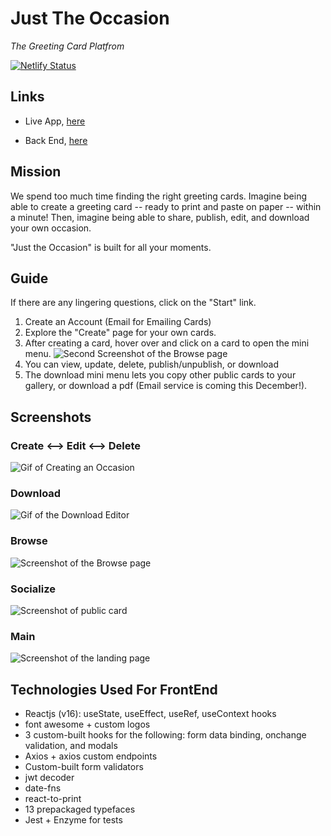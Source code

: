# Just The Occasion

_The Greeting Card Platfrom_

[![Netlify Status](https://api.netlify.com/api/v1/badges/8421aaff-8118-4366-abdd-b977f17c7076/deploy-status)](https://app.netlify.com/sites/just-the-occasion/deploys)

## Links

- Live App, [here](https://just-the-occasion.netlify.com/)

- Back End, [here](https://github.com/zempo/jto-server)

## Mission

We spend too much time finding the right greeting cards.
Imagine being able to create a greeting card -- ready to print and paste on paper -- within a minute!
Then, imagine being able to share, publish, edit, and download your own occasion.

"Just the Occasion" is built for all your moments.

## Guide

If there are any lingering questions, click on the "Start" link.

1. Create an Account (Email for Emailing Cards)
2. Explore the "Create" page for your own cards.
3. After creating a card, hover over and click on a card to open the mini menu.
   ![Second Screenshot of the Browse page](https://imgur.com/IavzIBb.jpg)
4. You can view, update, delete, publish/unpublish, or download
5. The download mini menu lets you copy other public cards to your gallery, or download a pdf (Email service is coming this December!).

## Screenshots

### Create &#10231; Edit &#10231; Delete

![Gif of Creating an Occasion](https://imgur.com/CiQOguJ.gif)

### Download

![Gif of the Download Editor](https://imgur.com/9iSEW7r.gif)

### Browse

![Screenshot of the Browse page](https://imgur.com/yFK3SUT.jpg)

### Socialize

![Screenshot of public card](https://imgur.com/OU96jhI.jpg)

### Main

![Screenshot of the landing page](https://imgur.com/em2AP1z.jpg)

## Technologies Used For FrontEnd

- Reactjs (v16): useState, useEffect, useRef, useContext hooks
- font awesome + custom logos
- 3 custom-built hooks for the following: form data binding, onchange validation, and modals
- Axios + axios custom endpoints
- Custom-built form validators
- jwt decoder
- date-fns
- react-to-print
- 13 prepackaged typefaces
- Jest + Enzyme for tests
